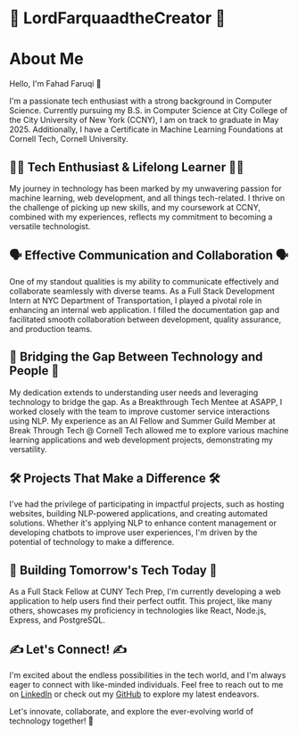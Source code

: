 # 🐎 LordFarquaadtheCreator 🦄

# About Me

Hello, I'm Fahad Faruqi 👋

I'm a passionate tech enthusiast with a strong background in Computer Science. Currently pursuing my B.S. in Computer Science at City College of the City University of New York (CCNY), I am on track to graduate in May 2025. 
Additionally, I have a Certificate in Machine Learning Foundations at Cornell Tech, Cornell University.

## 👩‍💻 Tech Enthusiast & Lifelong Learner 👩‍💻

My journey in technology has been marked by my unwavering passion for machine learning, web development, and all things tech-related. I thrive on the challenge of picking up new skills, and my coursework at CCNY, combined with my experiences, reflects my commitment to becoming a versatile technologist.

## 🗣️ Effective Communication and Collaboration 🗣️

One of my standout qualities is my ability to communicate effectively and collaborate seamlessly with diverse teams. As a Full Stack Development Intern at NYC Department of Transportation, I played a pivotal role in enhancing an internal web application. I filled the documentation gap and facilitated smooth collaboration between development, quality assurance, and production teams.

## 💪 Bridging the Gap Between Technology and People 💪

My dedication extends to understanding user needs and leveraging technology to bridge the gap. As a Breakthrough Tech Mentee at ASAPP, I worked closely with the team to improve customer service interactions using NLP. My experience as an AI Fellow and Summer Guild Member at Break Through Tech @ Cornell Tech allowed me to explore various machine learning applications and web development projects, demonstrating my versatility.

## 🛠️ Projects That Make a Difference 🛠️

I've had the privilege of participating in impactful projects, such as hosting websites, building NLP-powered applications, and creating automated solutions. Whether it's applying NLP to enhance content management or developing chatbots to improve user experiences, I'm driven by the potential of technology to make a difference.

## 🥳 Building Tomorrow's Tech Today 🥳

As a Full Stack Fellow at CUNY Tech Prep, I'm currently developing a web application to help users find their perfect outfit. This project, like many others, showcases my proficiency in technologies like React, Node.js, Express, and PostgreSQL.

## ✍️ Let's Connect! ✍️

I'm excited about the endless possibilities in the tech world, and I'm always eager to connect with like-minded individuals. Feel free to reach out to me on [LinkedIn](https://www.linkedin.com/in/fahadfaruqi42/) or check out my [GitHub](https://github.com/LordFarquaadtheCreator) to explore my latest endeavors.

Let's innovate, collaborate, and explore the ever-evolving world of technology together! 🚀
